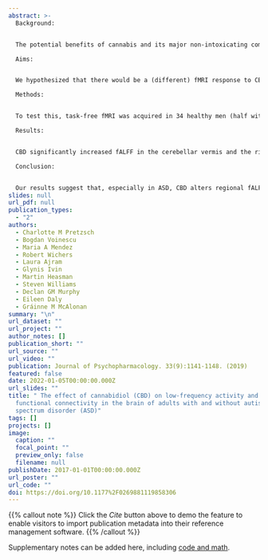 ```yaml
---
abstract: >-
  Background:


  The potential benefits of cannabis and its major non-intoxicating component cannabidiol (CBD) are attracting attention, including as a potential treatment in neurodevelopmental disorders such as autism spectrum disorder (ASD). However, the neural action of CBD, and its relevance to ASD, remains unclear. We and others have previously shown that response to drug challenge can be measured using functional magnetic resonance imaging (fMRI), but that pharmacological responsivity is atypical in ASD.

  Aims:


  We hypothesized that there would be a (different) fMRI response to CBD in ASD.

  Methods:


  To test this, task-free fMRI was acquired in 34 healthy men (half with ASD) following oral administration of 600 mg CBD or matched placebo (random order; double-blind administration). The ‘fractional amplitude of low-frequency fluctuations’ (fALFF) was measured across the whole brain, and, where CBD significantly altered fALFF, we tested if functional connectivity (FC) of those regions was also affected by CBD.

  Results:


  CBD significantly increased fALFF in the cerebellar vermis and the right fusiform gyrus. However, post-hoc within-group analyses revealed that this effect was primarily driven by the ASD group, with no significant change in controls. Within the ASD group only, CBD also significantly altered vermal FC with several of its subcortical (striatal) and cortical targets, but did not affect fusiform FC with other regions in either group.

  Conclusion:


  Our results suggest that, especially in ASD, CBD alters regional fALFF and FC in/between regions consistently implicated in ASD. Future studies should examine if this affects the complex behaviours these regions modulate.
slides: null
url_pdf: null
publication_types:
  - "2"
authors:
  - Charlotte M Pretzsch
  - Bogdan Voinescu
  - Maria A Mendez
  - Robert Wichers
  - Laura Ajram
  - Glynis Ivin
  - Martin Heasman
  - Steven Williams
  - Declan GM Murphy
  - Eileen Daly
  - Gráinne M McAlonan
summary: "\n"
url_dataset: ""
url_project: ""
author_notes: []
publication_short: ""
url_source: ""
url_video: ""
publication: Journal of Psychopharmacology. 33(9):1141-1148. (2019)
featured: false
date: 2022-01-05T00:00:00.000Z
url_slides: ""
title: " The effect of cannabidiol (CBD) on low-frequency activity and
  functional connectivity in the brain of adults with and without autism
  spectrum disorder (ASD)"
tags: []
projects: []
image:
  caption: ""
  focal_point: ""
  preview_only: false
  filename: null
publishDate: 2017-01-01T00:00:00.000Z
url_poster: ""
url_code: ""
doi: https://doi.org/10.1177%2F0269881119858306
---
```


{{% callout note %}}
Click the _Cite_ button above to demo the feature to enable visitors to import publication metadata into their reference management software.
{{% /callout %}}

Supplementary notes can be added here, including [code and math](https://wowchemy.com/docs/content/writing-markdown-latex/).
